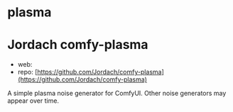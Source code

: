 plasma
========================

# Jordach comfy-plasma

* web:
* repo: [https://github.com/Jordach/comfy-plasma](https://github.com/Jordach/comfy-plasma)

A simple plasma noise generator for ComfyUI. Other noise generators may appear over time.

